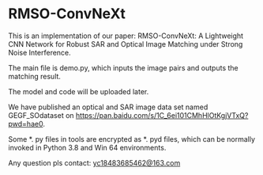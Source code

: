 # RMSO-ConvNeXt
This is an implementation of our paper: RMSO-ConvNeXt: A Lightweight CNN Network for Robust SAR and Optical Image Matching under Strong Noise Interference.

The main file is demo.py, which inputs the image pairs and outputs the matching result.

The model and code will be uploaded later.

We have published an optical and SAR image data set named GEGF_SOdataset on https://pan.baidu.com/s/1C_6ei101CMhHlOtKgjVTxQ?pwd=hae0.

Some *. py files in tools are encrypted as *. pyd files, which can be normally invoked in Python 3.8 and Win 64 environments.

Any question pls contact: yc18483685462@163.com
